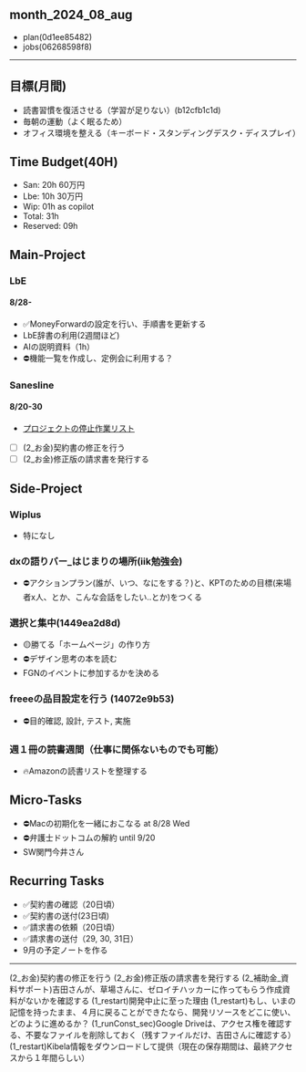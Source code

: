 month_2024_08_aug
---

- plan(0d1ee85482)
- jobs(06268598f8)
---

## 目標(月間)
- 読書習慣を復活させる（学習が足りない）(b12cfb1c1d)
- 毎朝の運動（よく眠るため）
- オフィス環境を整える（キーボード・スタンディングデスク・ディスプレイ）

## Time Budget(40H)
- San: 20h 60万円
- Lbe: 10h 30万円
- Wip: 01h as copilot
- Total: 31h
- Reserved: 09h

## Main-Project
### LbE
#### 8/28-
- ✅MoneyForwardの設定を行い、手順書を更新する
- LbE辞書の利用(2週間ほど)
- AIの説明資料（1h）
- ⛔️機能一覧を作成し、定例会に利用する？

### Sanesline
#### 8/20-30
- [プロジェクトの停止作業リスト](https://sanes-hacker.kibe.la/notes/203)
- [ ] (2_お金)契約書の修正を行う
- [ ] (2_お金)修正版の請求書を発行する

## Side-Project
### Wiplus
- 特になし
### dxの語りバー_はじまりの場所(iik勉強会)
- ⛔️アクションプラン(誰が、いつ、なにをする？)と、KPTのための目標(来場者x人、とか、こんな会話をしたい..とか)をつくる
### 選択と集中(1449ea2d8d)
- 🟡勝てる「ホームページ」の作り方
- ⛔️デザイン思考の本を読む
- FGNのイベントに参加するかを決める
### freeeの品目設定を行う (14072e9b53)
- ⛔️目的確認, 設計, テスト, 実施
### 週１冊の読書週間（仕事に関係ないものでも可能）
- 🔥Amazonの読書リストを整理する

## Micro-Tasks
- ⛔️Macの初期化を一緒におこなる at 8/28 Wed
- ⛔️弁護士ドットコムの解約 until 9/20
- SW関門今井さん

## Recurring Tasks
- ✅契約書の確認（20日頃）
- ✅契約書の送付(23日頃)
- ✅請求書の依頼（20日頃）
- ✅請求書の送付（29, 30, 31日）
- 9月の予定ノートを作る

---


(2_お金)契約書の修正を行う
(2_お金)修正版の請求書を発行する
(2_補助金_資料サポート)吉田さんが、草場さんに、ゼロイチハッカーに作ってもらう作成資料がないかを確認する
(1_restart)開発中止に至った理由
(1_restart)もし、いまの記憶を持ったまま、４月に戻ることができたなら、開発リソースをどこに使い、どのように進めるか？
(1_runConst_sec)Google Driveは、アクセス権を確認する、不要なファイルを削除しておく（残すファイルだけ、吉田さんに確認する）
(1_restart)Kibela情報をダウンロードして提供（現在の保存期間は、最終アクセスから１年間らしい）
